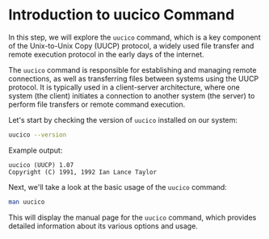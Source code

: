 # Introduction to uucico Command

In this step, we will explore the `uucico` command, which is a key component of the Unix-to-Unix Copy (UUCP) protocol, a widely used file transfer and remote execution protocol in the early days of the internet.

The `uucico` command is responsible for establishing and managing remote connections, as well as transferring files between systems using the UUCP protocol. It is typically used in a client-server architecture, where one system (the client) initiates a connection to another system (the server) to perform file transfers or remote command execution.

Let's start by checking the version of `uucico` installed on our system:

```bash
uucico --version
```

Example output:

```
uucico (UUCP) 1.07
Copyright (C) 1991, 1992 Ian Lance Taylor
```

Next, we'll take a look at the basic usage of the `uucico` command:

```bash
man uucico
```

This will display the manual page for the `uucico` command, which provides detailed information about its various options and usage.
